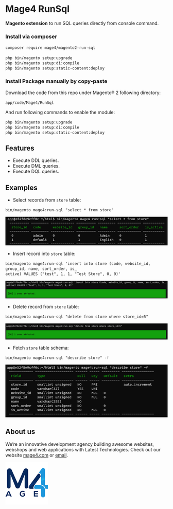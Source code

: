 # Mage4 RunSql

**Magento extension** to run SQL queries directly from console command.

### Install via composer

```
composer require mage4/magento2-run-sql

php bin/magento setup:upgrade
php bin/magento setup:di:compile
php bin/magento setup:static-content:deploy
```

### Install Package manually by copy-paste

Download the code from this repo under Magento® 2 following directory:

```
app/code/Mage4/RunSql
``` 
And run following commands to enable the module:
```
php bin/magento setup:upgrade
php bin/magento setup:di:compile
php bin/magento setup:static-content:deploy
```

## Features

- Execute DDL queries.
- Execute DML queries.
- Execute DQL queries.

## Examples

- Select records from `store` table:
```
bin/magento mage4:run-sql "select * from store"
```
<img src="doc/select_q.png">

- Insert record into `store` table:
```
bin/magento mage4:run-sql 'insert into store (code, website_id, group_id, name, sort_order, is_
active) VALUES ("test", 1, 1, "Test Store", 0, 0)'
```
<img src="doc/insert_q.png">

- Delete record from `store` table:
```
bin/magento mage4:run-sql "delete from store where store_id=5"
```
<img src="doc/delete_q.png">

- Fetch `store` table schema:
```
bin/magento mage4:run-sql "describe store" -f
```
<img src="doc/schema_q.png">

## About us
We’re an innovative development agency building awesome websites, webshops and web applications with Latest Technologies. Check out our website [mage4.com](http://mage4.com/) or [email](mailto:contact@mage4.com).

<img src="doc/mage4_logo.png">
